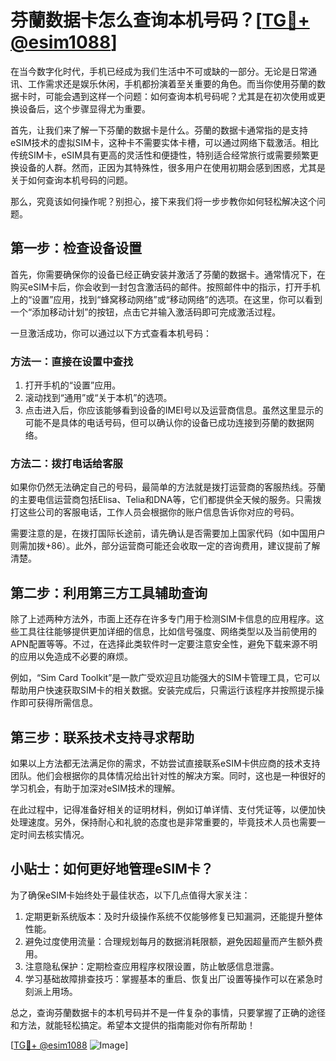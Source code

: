 # 芬蘭数据卡怎么查询本机号码？[[TG💪+ @esim1088](https://t.me/s/esim1088)]

在当今数字化时代，手机已经成为我们生活中不可或缺的一部分。无论是日常通讯、工作需求还是娱乐休闲，手机都扮演着至关重要的角色。而当你使用芬蘭的数据卡时，可能会遇到这样一个问题：如何查询本机号码呢？尤其是在初次使用或更换设备后，这个步骤显得尤为重要。

首先，让我们来了解一下芬蘭的数据卡是什么。芬蘭的数据卡通常指的是支持eSIM技术的虚拟SIM卡，这种卡不需要实体卡槽，可以通过网络下载激活。相比传统SIM卡，eSIM具有更高的灵活性和便捷性，特别适合经常旅行或需要频繁更换设备的人群。然而，正因为其特殊性，很多用户在使用初期会感到困惑，尤其是关于如何查询本机号码的问题。

那么，究竟该如何操作呢？别担心，接下来我们将一步步教你如何轻松解决这个问题。

## 第一步：检查设备设置

首先，你需要确保你的设备已经正确安装并激活了芬蘭的数据卡。通常情况下，在购买eSIM卡后，你会收到一封包含激活码的邮件。按照邮件中的指示，打开手机上的“设置”应用，找到“蜂窝移动网络”或“移动网络”的选项。在这里，你可以看到一个“添加移动计划”的按钮，点击它并输入激活码即可完成激活过程。

一旦激活成功，你可以通过以下方式查看本机号码：

### 方法一：直接在设置中查找

1. 打开手机的“设置”应用。
2. 滚动找到“通用”或“关于本机”的选项。
3. 点击进入后，你应该能够看到设备的IMEI号以及运营商信息。虽然这里显示的可能不是具体的电话号码，但可以确认你的设备已成功连接到芬蘭的数据网络。

### 方法二：拨打电话给客服

如果你仍然无法确定自己的号码，最简单的方法就是拨打运营商的客服热线。芬蘭的主要电信运营商包括Elisa、Telia和DNA等，它们都提供全天候的服务。只需拨打这些公司的客服电话，工作人员会根据你的账户信息告诉你对应的号码。

需要注意的是，在拨打国际长途前，请先确认是否需要加上国家代码（如中国用户则需加拨+86）。此外，部分运营商可能还会收取一定的咨询费用，建议提前了解清楚。

## 第二步：利用第三方工具辅助查询

除了上述两种方法外，市面上还存在许多专门用于检测SIM卡信息的应用程序。这些工具往往能够提供更加详细的信息，比如信号强度、网络类型以及当前使用的APN配置等等。不过，在选择此类软件时一定要注意安全性，避免下载来源不明的应用以免造成不必要的麻烦。

例如，“Sim Card Toolkit”是一款广受欢迎且功能强大的SIM卡管理工具，它可以帮助用户快速获取SIM卡的相关数据。安装完成后，只需运行该程序并按照提示操作即可获得所需信息。

## 第三步：联系技术支持寻求帮助

如果以上方法都无法满足你的需求，不妨尝试直接联系eSIM卡供应商的技术支持团队。他们会根据你的具体情况给出针对性的解决方案。同时，这也是一种很好的学习机会，有助于加深对eSIM技术的理解。

在此过程中，记得准备好相关的证明材料，例如订单详情、支付凭证等，以便加快处理速度。另外，保持耐心和礼貌的态度也是非常重要的，毕竟技术人员也需要一定时间去核实情况。

## 小贴士：如何更好地管理eSIM卡？

为了确保eSIM卡始终处于最佳状态，以下几点值得大家关注：

1. 定期更新系统版本：及时升级操作系统不仅能够修复已知漏洞，还能提升整体性能。
2. 避免过度使用流量：合理规划每月的数据消耗限额，避免因超量而产生额外费用。
3. 注意隐私保护：定期检查应用程序权限设置，防止敏感信息泄露。
4. 学习基础故障排查技巧：掌握基本的重启、恢复出厂设置等操作可以在紧急时刻派上用场。

总之，查询芬蘭数据卡的本机号码并不是一件复杂的事情，只要掌握了正确的途径和方法，就能轻松搞定。希望本文提供的指南能对你有所帮助！

[[TG💪+ @esim1088](https://t.me/s/esim1088) ![Image](https://i.postimg.cc/4NQfJmqS/Snipaste-2025-05-13-00-14-12.png)]